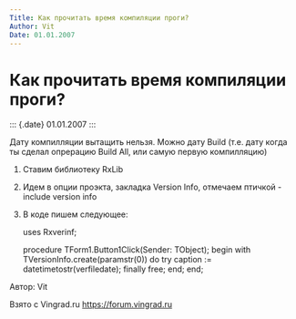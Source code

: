 ```yaml
---
Title: Как прочитать время компиляции проги?
Author: Vit
Date: 01.01.2007
---
```



Как прочитать время компиляции проги?
=====================================

::: {.date}
01.01.2007
:::

Дату компилляции вытащить нельзя.
Можно дату Build (т.е. дату когда ты
сделал опрерацию Build All, или самую первую компилляцию)

1. Ставим библиотеку RxLib
2. Идем в опции проэкта, закладка Version Info, отмечаем птичкой -
include version info
3. В коде пишем следующее:


    uses
      Rxverinf;

     
    procedure TForm1.Button1Click(Sender: TObject);
    begin
      with TVersionInfo.create(paramstr(0)) do
      try
        caption := datetimetostr(verfiledate);
      finally
        free;
      end;
    end;

Автор: Vit

Взято с Vingrad.ru <https://forum.vingrad.ru>
